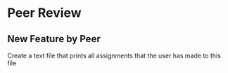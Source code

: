 # Peer Review

## New Feature by Peer
Create a text file that prints all assignments that the user has made to this file